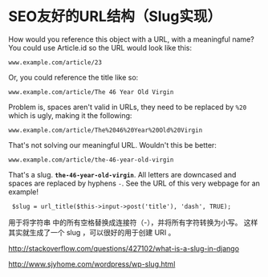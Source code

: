 #  SEO友好的URL结构（Slug实现）

How would you reference this object with a URL, with a meaningful name? You could use Article.id so the URL would look like this:

```
www.example.com/article/23
```

Or, you could reference the title like so:

```
www.example.com/article/The 46 Year Old Virgin
```

Problem is, spaces aren't valid in URLs, they need to be replaced by `%20` which is ugly, making it the following:

```
www.example.com/article/The%2046%20Year%20Old%20Virgin
```

That's not solving our meaningful URL. Wouldn't this be better:

```
www.example.com/article/the-46-year-old-virgin
```

That's a slug. **`the-46-year-old-virgin`**. All letters are downcased and spaces are replaced by hyphens `-`. See the URL of this very webpage for an example!

 

```
 $slug = url_title($this->input->post('title'), 'dash', TRUE);
```

用于将字符串 中的所有空格替换成连接符（-），并将所有字符转换为小写。 这样其实就生成了一个 slug ，可以很好的用于创建 URI 。

 

http://stackoverflow.com/questions/427102/what-is-a-slug-in-django

http://www.sjyhome.com/wordpress/wp-slug.html
